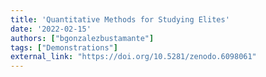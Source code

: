 ```yaml
---
title: 'Quantitative Methods for Studying Elites'
date: '2022-02-15'
authors: ["bgonzalezbustamante"]
tags: ["Demonstrations"]
external_link: "https://doi.org/10.5281/zenodo.6098061"
---
```

